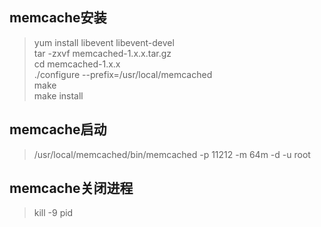 ## memcache安装 ##
> yum install libevent libevent-devel  
> tar -zxvf memcached-1.x.x.tar.gz  
> cd memcached-1.x.x  
> ./configure --prefix=/usr/local/memcached  
> make  
> make install
## memcache启动 ##
> /usr/local/memcached/bin/memcached -p 11212 -m 64m -d -u root  
## memcache关闭进程 ##
> kill -9 pid  


